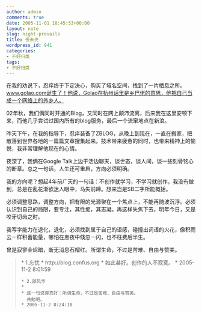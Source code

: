 ```yaml
---
author: admin
comments: true
date: 2005-11-01 18:45:53+00:00
layout: note
slug: night-prevails
title: 夜未央
wordpress_id: 941
categories:
- 不好归类
tags:
- 不好归类
---
```


在我的劝说下，忍痒终于下定决心，购买了域名空间，找到了一片栖息之所。www.golao.com诞生了！他说，Golao在杭州话里是乡巴佬的意思，他把自己当成一个网络上的外乡人。

02年秋，我们俩同时开通的Blog，又同时在网上颠沛流离，后来我在这里安顿下来，而他几乎尝试过国内所有的blog服务，最后一个流窜地点在新浪。

昨天下午，在我的指导下，忍痒装备了ZBLOG，从晚上到现在，一直在搬家，把散落到世界各地的一篇篇文章搜集起来。技术带来疲惫的同时，也带来精神上的愉悦，我非常理解他现在的心情。

夜深了，我俩在Google Talk上边干活边聊天，谈世态，谈人间，谈一些刻骨铭心的断章。总之一句话，人生还可重启，方向必须明确。

我的方向呢？想起4年前广天的一句话：不创作就学习，不学习就创作。我没有做到，总是在乱花渐欲迷人眼中，马失前蹄。想来岂是SB二字所能概括。

必须调整思路，调整方向，把有限的光源聚在一个焦点上，不能再随波沉浮。必须认识到自己的局限，要专注，其性痴，其志凝。再这样失焦下去，明年今日，又是咬牙切齿之时。

我写字能力在退化，退化，必须找到属于自己的语感，碰撞出词语的火花，像积雨云一样积蓄能量，哪怕在黑夜中倏忽一闪，也不枉费后半生。

曾是寂寥金烬暗，断无消息石榴红。所谓生命，不过是苦难、自由与赞美。



<blockquote>   * 1.忘忧
    * http://blog.confus.org
    * 如此甚好。创作的人不寂寞。
    * 2005-11-2 8:01:59

    * 2.邵风华
    *
    * 这一句说得真好：所谓生命，不过是苦难、自由与赞美。
      共勉吧。
    * 2005-11-2 8:24:10
</blockquote>




